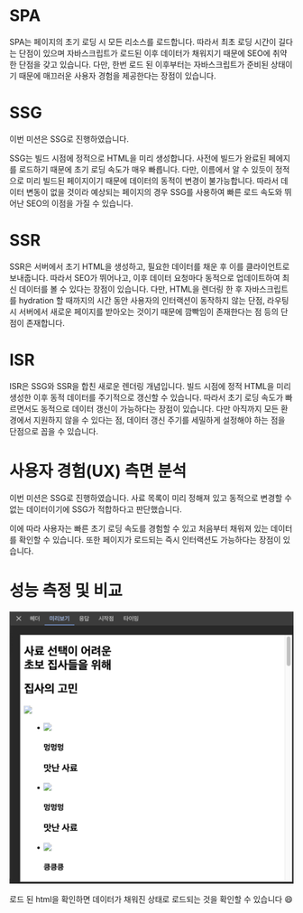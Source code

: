 # SPA

SPA는 페이지의 초기 로딩 시 모든 리소스를 로드합니다. 따라서 최초 로딩 시간이 길다는 단점이 있으며 자바스크립트가 로드된 이후 데이터가 채워지기 때문에 SEO에 취약한 단점을 갖고 있습니다. 다만, 한번 로드 된 이후부터는 자바스크립트가 준비된 상태이기 때문에 매끄러운 사용자 경험을 제공한다는 장점이 있습니다.

# SSG

이번 미션은 SSG로 진행하였습니다.

SSG는 빌드 시점에 정적으로 HTML을 미리 생성합니다. 사전에 빌드가 완료된 페에지를 로드하기 때문에 초기 로딩 속도가 매우 빠릅니다.
다만, 이름에서 알 수 있듯이 정적으로 미리 빌드된 페이지이기 때문에 데이터의 동적이 변경이 불가능합니다.
따라서 데이터 변동이 없을 것이라 예상되는 페이지의 경우 SSG를 사용하여 빠른 로드 속도와 뛰어난 SEO의 이점을 가질 수 있습니다.

# SSR

SSR은 서버에서 초기 HTML을 생성하고, 필요한 데이터를 채운 후 이를 클라이언트로 보내줍니다. 따라서 SEO가 뛰어나고, 이후 데이터 요청마다 동적으로 업데이트하여 최신 데이터를 볼 수 있다는 장점이 있습니다. 다만, HTML을 렌더링 한 후 자바스크립트를 hydration 할 때까지의 시간 동안 사용자의 인터랙션이 동작하지 않는 단점, 라우팅 시 서버에서 새로운 페이지를 받아오는 것이기 때문에 깜빡임이 존재한다는 점 등의 단점이 존재합니다.

# ISR

ISR은 SSG와 SSR을 합친 새로운 렌더링 개념입니다. 빌드 시점에 정적 HTML을 미리 생성한 이후 동적 데이터를 주기적으로 갱신할 수 있습니다. 따라서 초기 로딩 속도가 빠르면서도 동적으로 데이터 갱신이 가능하다는 장점이 있습니다. 다만 아직까지 모든 환경에서 지원하지 않을 수 있다는 점, 데이터 갱신 주기를 세밀하게 설정해야 하는 점을 단점으로 꼽을 수 있습니다.

# 사용자 경험(UX) 측면 분석

이번 미션은 SSG로 진행하였습니다.
사료 목록이 미리 정해져 있고 동적으로 변경할 수 없는 데이터이기에 SSG가 적합하다고 판단했습니다.

이에 따라 사용자는 빠른 초기 로딩 속도를 경험할 수 있고 처음부터 채워져 있는 데이터를 확인할 수 있습니다.
또한 페이지가 로드되는 즉시 인터랙션도 가능하다는 장점이 있습니다.

# 성능 측정 및 비교

![preview](./assets/zipgo_preview.png)

로드 된 html을 확인하면 데이터가 채워진 상태로 로드되는 것을 확인할 수 있습니다 😄

